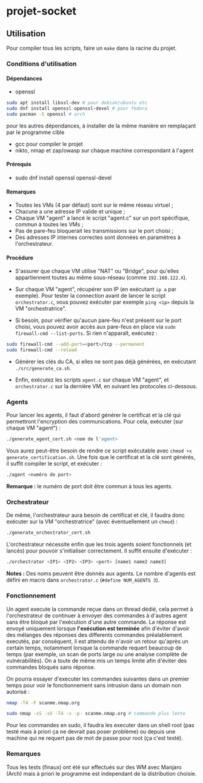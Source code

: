 # projet-socket

## Utilisation

Pour compiler tous les scripts, faire un `make` dans la racine du projet.

### Conditions d'utilisation

#### Dépendances

- openssl
```bash
sudo apt install libssl-dev # pour debian/ubuntu etc
sudo dnf install openssl openssl-devel # pour fedora  
sudo pacman -S openssl # arch
```
pour les autres dépendances, à installer de la même manière en remplaçant par le programme cible
- gcc pour compiler le projet
- nikto, nmap et zap/owasp sur chaque machine correspondant à l'agent

#### Prérequis

- sudo dnf install openssl openssl-devel

#### Remarques

- Toutes les VMs (4 par défaut) sont sur le même réseau virtuel ;
- Chacune a une adresse IP valide et unique ;
- Chaque VM "agent" a lancé le script "agent.c" sur un port spécifique, commun à toutes les VMs ;
- Pas de pare-feu bloquerait les transmissions sur le port choisi ;
- Des adresses IP internes correctes sont données en paramètres à l'orchestrateur.

#### Procédure

- S'assurer que chaque VM utilise "NAT" ou "Bridge", pour qu'elles appartiennent toutes au même sous-réseau (comme `192.168.122.X`).

- Sur chaque VM "agent", récupérer son IP (en exécutant `ip a` par exemple). Pour tester la connection avant de lancer le script `orchestrator.c`, vous pouvez exécuter par exemple `ping <ip>` depuis la VM "orchestratrice".

- Si besoin, pour vérifier qu'aucun pare-feu n'est présent sur le port choisi, vous pouvez avoir accès aux pare-feus en place via `sudo firewall-cmd --list-ports`. Si rien n'apparaît, exécutez :

```bash
sudo firewall-cmd --add-port=<port>/tcp --permanent
sudo firewall-cmd --reload
```

- Générer les clés du CA, si elles ne sont pas déjà générées, en exécutant `./src/generate_ca.sh`.

- Enfin, exécutez les scripts `agent.c` sur chaque VM "agent", et `orchestrator.c` sur la dernière VM, en suivant les protocoles ci-dessous.

### Agents

Pour lancer les agents, il faut d'abord générer le certificat et la clé qui permettront l'encryption des communications. Pour cela, exécuter (sur chaque VM "agent") :

```bash
./generate_agent_cert.sh <nom de l'agent>
```

Vous aurez peut-être besoin de rendre ce script exécutable avec `chmod +x generate_certification.sh`. Une fois que le certificat et la clé sont générés, il suffit compiler le script, et exécuter :

```bash
./agent <numéro de port>
```

**Remarque :** le numéro de port doit être commun à tous les agents.

### Orchestrateur

De même, l'orchestrateur aura besoin de certificat et clé, il faudra donc exécuter sur la VM "orchestratrice" (avec éventuellement un `chmod`) :

```bash
./generate_orchestrator_cert.sh
```

L'orchestrateur nécessite enfin que les trois agents soient fonctionnels (et lancés) pour pouvoir s'initialiser correctement. Il suffit ensuite d'exécuter :

```bash
./orchestrator <IP1> <IP2> <IP3> <port> [name1 name2 name3]
```

**Notes :** Des noms peuvent être donnés aux agents. Le nombre d'agents est défini en macro dans `orchestrator.c` (`#define NUM_AGENTS 3`).

### Fonctionnement

Un agent execute la commande reçue dans un thread dédié, cela permet à l'orchestrateur de continuer à envoyer des commandes à d'autres agent sans être bloqué par l'exécution d'une autre commande. La réponse est envoyé uniquement lorsque **l'exécution est terminée** afin d'éviter d'avoir des mélanges des réponses des differents commandes préalablement executés, par conséquent, il est attendu de n'avoir un retour qu'après un certain temps, notamment lorsque la commande requert beaucoup de temps (par exemple, un scan de ports large ou une analyse complète de vulnérabilités). On a toute de même mis un temps limite afin d'éviter des commandes bloqués sans réponse.

On pourra essayer d'executer les commandes suivantes dans un premier temps pour voir le fonctionnement sans intrusion dans un domain non autorisé : 
```bash
nmap -T4 -F scanme.nmap.org 
```
```bash
sudo nmap -sS -sV -T4 -v -p- scanme.nmap.org # commande plus lente
```
Pour les commandes en sudo, il faudra les executer dans un shell root (pas testé mais à priori ça ne devrait pas poser problème) ou depuis une machine qui ne requert pas de mot de passe pour root (ça c'est testé).

### Remarques

Tous les tests (finaux) ont été sur effectués sur des WM avec Manjaro (Arch) mais à priori le programme est independant de la distribution choisie.

